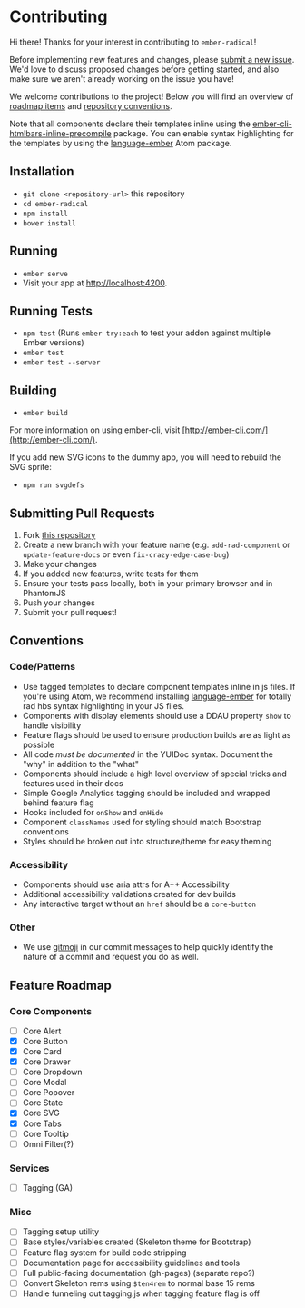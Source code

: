 # Contributing

Hi there! Thanks for your interest in contributing to `ember-radical`!

Before implementing new features and changes, please [submit a new issue](https://github.com/healthsparq/ember-radical/issues/new). We'd love to discuss proposed changes before getting started, and also make sure we aren't already working on the issue you have!

We welcome contributions to the project! Below you will find an overview of [roadmap items](#feature-roadmap) and [repository conventions](#conventions).

Note that all components declare their templates inline using the [ember-cli-htmlbars-inline-precompile](https://github.com/ember-cli/ember-cli-htmlbars-inline-precompile) package. You can enable syntax highlighting for the templates by using the [language-ember](https://atom.io/packages/language-ember) Atom package.

## Installation

* `git clone <repository-url>` this repository
* `cd ember-radical`
* `npm install`
* `bower install`

## Running

* `ember serve`
* Visit your app at [http://localhost:4200](http://localhost:4200).

## Running Tests

* `npm test` (Runs `ember try:each` to test your addon against multiple Ember versions)
* `ember test`
* `ember test --server`

## Building

* `ember build`

For more information on using ember-cli, visit [http://ember-cli.com/](http://ember-cli.com/).

If you add new SVG icons to the dummy app, you will need to rebuild the SVG sprite:

* `npm run svgdefs`

## Submitting Pull Requests

1. Fork [this repository](https://github.com/healthsparq/ember-radical/issues/new)
2. Create a new branch with your feature name (e.g. `add-rad-component` or `update-feature-docs` or even `fix-crazy-edge-case-bug`)
3. Make your changes
4. If you added new features, write tests for them
5. Ensure your tests pass locally, both in your primary browser and in PhantomJS
6. Push your changes
7. Submit your pull request!

## Conventions

### Code/Patterns
- Use tagged templates to declare component templates inline in js files. If you're using Atom, we recommend installing [language-ember](https://atom.io/packages/language-ember) for totally rad hbs syntax highlighting in your JS files.
- Components with display elements should use a DDAU property `show` to handle visibility
- Feature flags should be used to ensure production builds are as light as possible
- All code _must be documented_ in the YUIDoc syntax. Document the "why" in addition to the "what"
- Components should include a high level overview of special tricks and features used in their docs
- Simple Google Analytics tagging should be included and wrapped behind feature flag
- Hooks included for `onShow` and `onHide`
- Component `classNames` used for styling should match Bootstrap conventions
- Styles should be broken out into structure/theme for easy theming

### Accessibility
- Components should use aria attrs for A++ Accessibility
- Additional accessibility validations created for dev builds
- Any interactive target without an `href` should be a `core-button`

### Other
- We use [gitmoji](https://gitmoji.carloscuesta.me/) in our commit messages to help quickly identify the nature of a commit and request you do as well.

## Feature Roadmap

### Core Components

- [ ] Core Alert
- [x] Core Button
- [x] Core Card
- [x] Core Drawer
- [ ] Core Dropdown
- [ ] Core Modal
- [ ] Core Popover
- [ ] Core State
- [x] Core SVG
- [x] Core Tabs
- [ ] Core Tooltip
- [ ] Omni Filter(?)

### Services

- [ ] Tagging (GA)

### Misc

- [ ] Tagging setup utility
- [ ] Base styles/variables created (Skeleton theme for Bootstrap)
- [ ] Feature flag system for build code stripping
- [ ] Documentation page for accessibility guidelines and tools
- [ ] Full public-facing documentation (gh-pages) (separate repo?)
- [ ] Convert Skeleton rems using `$ten4rem` to normal base 15 rems
- [ ] Handle funneling out tagging.js when tagging feature flag is off
